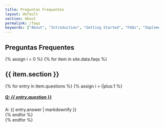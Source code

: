 ```yaml
---
title: Preguntas Frequentes
layout: default
section: About
permalink: /faqs
keywords: ["About", "Introduction", "Getting Started", "FAQs", "Implementation"]
---
```


<div class="container-fluid faq" id="faq">
  <h2 class="title bold">Preguntas Frequentes</h2>
  	<div class="container">
  		<section>
      {% assign i = 0 %}
       {% for item in site.data.faqs %}
  			<div class="row faq-text">
  				<div class="col-10 mx-auto">
            <h2 class="mb-4 faq-section-header">{{ item.section }}</h2>
  					<div class="accordion" id="faq-accordion{{ i }}">
              {% for entry in item.questions %}
                {% assign i = i|plus:1 %}
      						<div class="card">
      							<div class="card-header" id="faq-heading{{ i }}">
      								<h5 class="mb-0">
      							     <a class="collapsed" data-toggle="collapse" href="#faq-collapse{{ i }}" aria-expanded="false" aria-controls="faq-collapse{{ i }}">
                          <span class="faq-arrow-icon arrow-down"></span>
                          <span class="bold">Q: </span>
                          {{ entry.question }}
      							     </a>
      						     </h5>
      						  </div>
  							    <div id="faq-collapse{{ i }}" class="collapse fade" aria-labelledby="faq-heading{{ i }}">
  								     <div class="card-body indent-4">
                        <span class="faq-answer">
                          <span class="bold faq-answer-a">A: </span>
                          {{ entry.answer | markdownify }}
                        </span>
  								     </div>
  							    </div>
                  <span class="separator faq-separator"></span>
  						   </div>
              {% endfor %}
            </div>
          </div>
        </div>
      {% endfor %}
    </section>
  </div>
</div>
